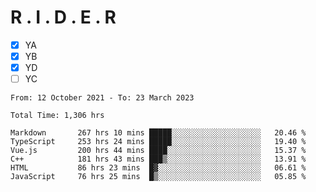 # R . I . D . E . R

- [x] YA
- [x] YB
- [x] YD
- [ ] YC

<!--START_SECTION:waka-->

```text
From: 12 October 2021 - To: 23 March 2023

Total Time: 1,306 hrs

Markdown       267 hrs 10 mins █████░░░░░░░░░░░░░░░░░░░░   20.46 %
TypeScript     253 hrs 24 mins █████░░░░░░░░░░░░░░░░░░░░   19.40 %
Vue.js         200 hrs 44 mins ████░░░░░░░░░░░░░░░░░░░░░   15.37 %
C++            181 hrs 43 mins ███▒░░░░░░░░░░░░░░░░░░░░░   13.91 %
HTML           86 hrs 23 mins  █▓░░░░░░░░░░░░░░░░░░░░░░░   06.61 %
JavaScript     76 hrs 25 mins  █▒░░░░░░░░░░░░░░░░░░░░░░░   05.85 %
```

<!--END_SECTION:waka-->
